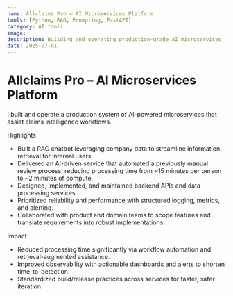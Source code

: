 ```yaml
---
name: Allclaims Pro – AI Microservices Platform
tools: [Python, RAG, Prompting, FastAPI]
category: AI tools
image:
description: Building and operating production-grade AI microservices for claims intelligence.
date: 2025-07-01
---
```

# Allclaims Pro – AI Microservices Platform

I built and operate a production system of AI-powered microservices that assist claims intelligence workflows.

Highlights
- Built a RAG chatbot leveraging company data to streamline information retrieval for internal users.
- Delivered an AI-driven service that automated a previously manual review process, reducing processing time from ~15 minutes per person to ~2 minutes of compute.
- Designed, implemented, and maintained backend APIs and data processing services.
- Prioritized reliability and performance with structured logging, metrics, and alerting.
- Collaborated with product and domain teams to scope features and translate requirements into robust implementations.

Impact
- Reduced processing time significantly via workflow automation and retrieval-augmented assistance.
- Improved observability with actionable dashboards and alerts to shorten time-to-detection.
- Standardized build/release practices across services for faster, safer iteration.
